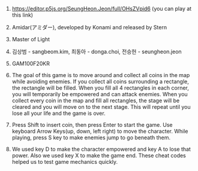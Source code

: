 1. https://editor.p5js.org/SeungHeon.Jeon/full/OHsZVpid6 (you can play at this link)

2. Amidar(アミダー), developed by Konami and released by Stern

3. Master of Light

4. 김상범 - sangbeom.kim, 최동아 - donga.choi, 전승헌 - seungheon.jeon

5. GAM100F20KR

6. The goal of this game is to move around and collect all coins in the map while avoiding enemies. If you collect all coins surrounding a rectangle, the rectangle will be filled. When you fill all 4 rectangles in each corner, you will temporarily be empowered and can attack enemies. When you collect every coin in the map and fill all rectangles, the stage will be cleared and you will move on to the next stage. This will repeat until you lose all your life and the game is over.

7. Press Shift to insert coin, then press Enter to start the game. Use keyboard Arrow Keys(up, down, left right) to move the character. While playing, press S key to make enemies jump to go beneath them.

8. We used key D to make the character empowered and key A to lose that power. Also we used key X to make the game end. These cheat codes helped us to test game mechanics quickly.

